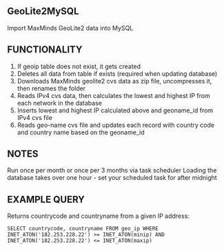 ## GeoLite2MySQL
Import MaxMinds GeoLite2 data into MySQL

## FUNCTIONALITY
1) If geoip table does not exist, it gets created
2) Deletes all data from table if exists (required when updating database)
3) Downloads MaxMinds geolite2 cvs data as zip file, uncompresses it, then renames the folder
4) Reads IPv4 cvs data, then calculates the lowest and highest IP from each network in the database
5) Inserts lowest and highest IP calculated above and geoname_id from IPv4 cvs file
6) Reads geo-name cvs file and updates each record with country code and country name based on the geoname_id

## NOTES
Run once per month or once per 3 months via task scheduler
Loading the database takes over one hour - set your scheduled task for after midnight
	
## EXAMPLE QUERY
Returns countrycode and countryname from a given IP address:
	
```SELECT countrycode, countryname FROM geo_ip WHERE INET_ATON('182.253.228.22') >= INET_ATON(minip) AND INET_ATON('182.253.228.22') <= INET_ATON(maxip)```
